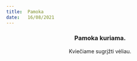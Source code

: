 ```yaml
---
title:  Pamoka
date:   16/08/2021
---
```


### <center>Pamoka kuriama.</center>
<center>Kviečiame sugrįžti vėliau.</center>